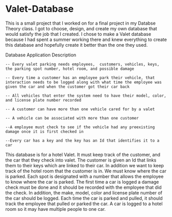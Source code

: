 # Valet-Database

This is a small project that I worked on for a final project in my Databse Theory class. I got to choose, design, and create my own database that would satisfy the job that I created. I chose to make a Valet database because I had spent a summer working there and knew everything to create this database and hopefully create it better than the one they used.



Database Application Description

    -- Every valet parking needs employees,  customers, vehicles, keys,  the parking spot number, hotel room, and possible damage

    -- Every time a customer has an employee park their vehicle, that interaction needs to be logged along with what time the employee was given the car and when the customer got their car back

    -- All vehicles that enter the system need to have their model, color, and license plate number recorded

    -- A customer can have more than one vehicle cared for by a valet

    -- A vehicle can be associated with more than one customer

    --A employee must check to see if the vehicle had any preexisting damage once it is first checked in

    --Every car has a key and the key has an Id that identifies it to a car


This database is for a hotel Valet. It must keep track of the customer, and the car that they check into valet. The customer is given an Id that links them to their keys which are linked to their car. In addition we want to keep track of the hotel room that the customer is in. We must know where the car is parked. Each spot is designated with a number that allows the employee to know where the car is parked. The first time a car is logged a damage check must be done and it should be recorded with the employee that did the check. In addition, the make, model, color and license plate number of the car should be logged. Each time the car is parked and pulled, it should track the employee that pulled or parked the car. A car is logged to a hotel room so it may have multiple people to one car. 
